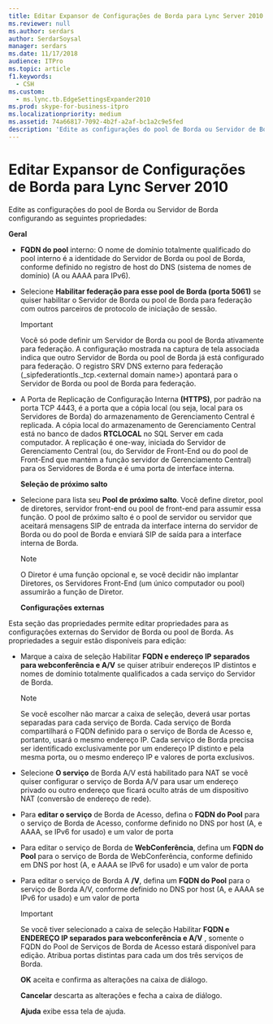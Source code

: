 ```yaml
---
title: Editar Expansor de Configurações de Borda para Lync Server 2010
ms.reviewer: null
ms.author: serdars
author: SerdarSoysal
manager: serdars
ms.date: 11/17/2018
audience: ITPro
ms.topic: article
f1.keywords:
  - CSH
ms.custom:
  - ms.lync.tb.EdgeSettingsExpander2010
ms.prod: skype-for-business-itpro
ms.localizationpriority: medium
ms.assetid: 74a66817-7092-4b2f-a2af-bc1a2c9e5fed
description: 'Edite as configurações do pool de Borda ou Servidor de Borda configurando as seguintes propriedades:'
---
```


# <a name="edit-edge-settings-expander-for-lync-server-2010"></a>Editar Expansor de Configurações de Borda para Lync Server 2010
 
Edite as configurações do pool de Borda ou Servidor de Borda configurando as seguintes propriedades: 
  
 **Geral**
  
- **FQDN do pool** interno: O nome de domínio totalmente qualificado do pool interno é a identidade do Servidor de Borda ou pool de Borda, conforme definido no registro de host do DNS (sistema de nomes de domínio) (A ou AAAA para IPv6).
    
- Selecione **Habilitar federação para esse pool de Borda (porta 5061)** se quiser habilitar o Servidor de Borda ou pool de Borda para federação com outros parceiros de protocolo de iniciação de sessão.
    
    > [!IMPORTANT]
    > Você só pode definir um Servidor de Borda ou pool de Borda ativamente para federação. A configuração mostrada na captura de tela associada indica que outro Servidor de Borda ou pool de Borda já está configurado para federação. O registro SRV DNS externo para federação (_sipfederationtls._tcp.\<external domain name\>) apontará para o Servidor de Borda ou pool de Borda para federação. 
  
- A Porta de Replicação de Configuração Interna **(HTTPS)**, por padrão na porta TCP 4443, é a porta que a cópia local (ou seja, local para os Servidores de Borda) do armazenamento de Gerenciamento Central é replicada. A cópia local do armazenamento de Gerenciamento Central está no banco de dados **RTCLOCAL** no SQL Server em cada computador. A replicação é one-way, iniciada do Servidor de Gerenciamento Central (ou, do Servidor de Front-End ou do pool de Front-End que mantém a função servidor de Gerenciamento Central) para os Servidores de Borda e é uma porta de interface interna.
    
  **Seleção de próximo salto**
  
- Selecione para lista seu **Pool de próximo salto**. Você define diretor, pool de diretores, servidor front-end ou pool de front-end para assumir essa função. O pool de próximo salto é o pool de servidor ou servidor que aceitará mensagens SIP de entrada da interface interna do servidor de Borda ou do pool de Borda e enviará SIP de saída para a interface interna de Borda.
    
    > [!NOTE]
    > O Diretor é uma função opcional e, se você decidir não implantar Diretores, os Servidores Front-End (um único computador ou pool) assumirão a função de Diretor. 
  
  **Configurações externas**
  
Esta seção das propriedades permite editar propriedades para as configurações externas do Servidor de Borda ou pool de Borda. As propriedades a seguir estão disponíveis para edição:
  
- Marque a caixa de seleção Habilitar **FQDN e endereço IP separados para webconferência e A/V** se quiser atribuir endereços IP distintos e nomes de domínio totalmente qualificados a cada serviço do Servidor de Borda.
    
    > [!NOTE]
    > Se você escolher não marcar a caixa de seleção, deverá usar portas separadas para cada serviço de Borda. Cada serviço de Borda compartilhará o FQDN definido para o serviço de Borda de Acesso e, portanto, usará o mesmo endereço IP. Cada serviço de Borda precisa ser identificado exclusivamente por um endereço IP distinto e pela mesma porta, ou o mesmo endereço IP e valores de porta exclusivos. 
  
- Selecione **O serviço** de Borda A/V está habilitado para NAT se você quiser configurar o serviço de Borda A/V para usar um endereço privado ou outro endereço que ficará oculto atrás de um dispositivo NAT (conversão de endereço de rede).
    
- Para **editar o serviço** de Borda de Acesso, defina o **FQDN do Pool** para o serviço de Borda de Acesso, conforme definido no DNS por host (A, e AAAA, se IPv6 for usado) e um valor de porta
    
- Para editar o serviço de Borda de **WebConferência**, defina um **FQDN do Pool** para o serviço de Borda de WebConferência, conforme definido em DNS por host (A, e AAAA se IPv6 for usado) e um valor de porta
    
- Para editar o serviço de Borda A **/V**, defina um **FQDN do Pool** para o serviço de Borda A/V, conforme definido no DNS por host (A, e AAAA se IPv6 for usado) e um valor de porta
    
    > [!IMPORTANT]
    > Se você tiver selecionado a caixa de seleção Habilitar **FQDN e ENDEREÇO IP separados para webconferência e A/V** , somente o FQDN do Pool de Serviços de Borda de Acesso estará disponível para edição. Atribua portas distintas para cada um dos três serviços de Borda.
  
  **OK** aceita e confirma as alterações na caixa de diálogo.
  
  **Cancelar** descarta as alterações e fecha a caixa de diálogo.
  
  **Ajuda** exibe essa tela de ajuda.
  


